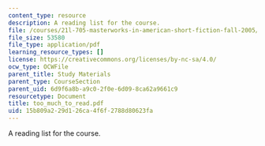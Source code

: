 ```yaml
---
content_type: resource
description: A reading list for the course.
file: /courses/21l-705-masterworks-in-american-short-fiction-fall-2005/15b809a229d126ca4f6f2788d80623fa_too_much_to_read.pdf
file_size: 53580
file_type: application/pdf
learning_resource_types: []
license: https://creativecommons.org/licenses/by-nc-sa/4.0/
ocw_type: OCWFile
parent_title: Study Materials
parent_type: CourseSection
parent_uid: 6d9f6a8b-a9c0-2f0e-6d09-8ca62a9661c9
resourcetype: Document
title: too_much_to_read.pdf
uid: 15b809a2-29d1-26ca-4f6f-2788d80623fa
---
```

A reading list for the course.